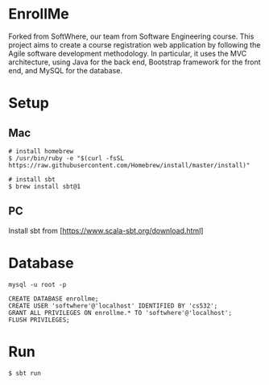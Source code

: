 # EnrollMe
Forked from SoftWhere, our team from Software Engineering course. This project aims to create a course registration web application by following the Agile software development methodology. In particular, it uses the MVC architecture, using Java for the back end, Bootstrap framework for the front end, and MySQL for the database.

# Setup #

## Mac ##
```
# install homebrew
$ /usr/bin/ruby -e "$(curl -fsSL https://raw.githubusercontent.com/Homebrew/install/master/install)"

# install sbt
$ brew install sbt@1
```

## PC ##
Install sbt from [https://www.scala-sbt.org/download.html]

# Database #
```
mysql -u root -p
```
```mysql
CREATE DATABASE enrollme;
CREATE USER 'softwhere'@'localhost' IDENTIFIED BY 'cs532';
GRANT ALL PRIVILEGES ON enrollme.* TO 'softwhere'@'localhost';
FLUSH PRIVILEGES;
```

# Run #
```
$ sbt run
```

